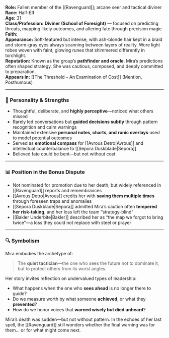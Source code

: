 
**Role:** Fallen member of the [[Ravenguard]]; arcane seer and tactical diviner  
**Race:** Half-Elf  
**Age:** 31  
**Class/Profession:** **Diviner (School of Foresight)** — focused on predicting threats, mapping likely outcomes, and altering fate through precision magic  
**Faith:**  
**Appearance:** Soft-featured but intense, with ash-blonde hair kept in a braid and storm-gray eyes always scanning between layers of reality. Wore light robes woven with faint, glowing runes that shimmered differently in torchlight.  
**Reputation:** Known as the group’s **pathfinder and oracle**, Mira’s predictions often shaped strategy. She was cautious, composed, and deeply committed to preparation.  
**Appears in:** [[The Threshold – An Examination of Cost]] (Mention, Posthumous)

---

### 🧠 Personality & Strengths

- Thoughtful, deliberate, and **highly perceptive**—noticed what others missed
- Rarely led conversations but **guided decisions subtly** through pattern recognition and calm warnings
- Maintained extensive **personal notes, charts, and runic overlays** used to model potential outcomes
- Served as **emotional compass** for [[Avrous Detro|Avrous]] and intellectual counterbalance to [[Sepora Duskblade|Sepora]]
- Believed fate could be bent—but not without cost


---

### 📊 Position in the Bonus Dispute

- Not nominated for promotion due to her death, but widely referenced in [[Ravenguard]] reports and remembrances
- [[Avrous Detro|Avrous]] credits her with **saving them multiple times** through foreseen traps and anomalies
- [[Sepora Duskblade|Sepora]] admitted Mira’s caution often **tempered her risk-taking**, and her loss left the team “strategy-blind”
- [[Bakler Underbite|Bakler]] described her as “the map we forgot to bring twice”—a loss they could not replace with steel or prayer

---

### 🔍 Symbolism

Mira embodies the archetype of:

> The **quiet tactician**—the one who sees the future not to dominate it, but to protect others from its worst angles.

Her story invites reflection on undervalued types of leadership:

- What happens when the one who **sees ahead** is no longer there to guide?
- Do we measure worth by what someone **achieved**, or what they **prevented**?
- How do we honor voices that **warned wisely but died unheard**?

Mira’s death was sudden—but not without pattern. In the echoes of her last spell, the [[Ravenguard]] still wonders whether the final warning was for them… or for what might come next.